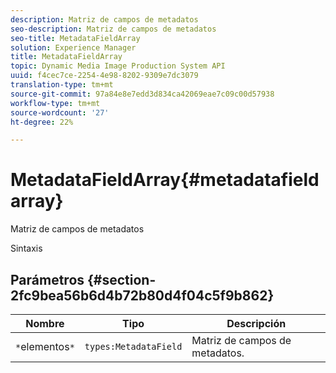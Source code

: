 ```yaml
---
description: Matriz de campos de metadatos
seo-description: Matriz de campos de metadatos
seo-title: MetadataFieldArray
solution: Experience Manager
title: MetadataFieldArray
topic: Dynamic Media Image Production System API
uuid: f4cec7ce-2254-4e98-8202-9309e7dc3079
translation-type: tm+mt
source-git-commit: 97a84e8e7edd3d834ca42069eae7c09c00d57938
workflow-type: tm+mt
source-wordcount: '27'
ht-degree: 22%

---
```



# MetadataFieldArray{#metadatafieldarray}

Matriz de campos de metadatos

Sintaxis

## Parámetros {#section-2fc9bea56b6d4b72b80d4f04c5f9b862}

| Nombre | Tipo | Descripción |
|---|---|---|
| `*`elementos`*` | `types:MetadataField` | Matriz de campos de metadatos. |

